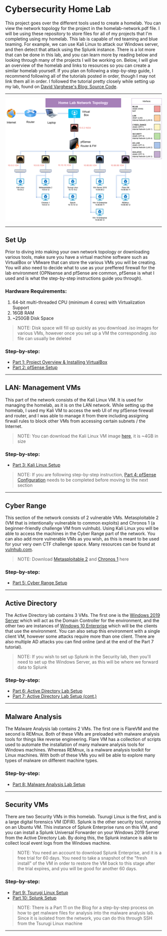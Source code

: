 # Cybersecurity Home Lab
This project goes over the different tools used to create a homelab. You can view the network topology for the project in the homelab-network.pdf file. I will be using these repository to store files for all of my projects that I'm completing using my homelab. This lab is capable of red teaming and blue teaming. For example, we can use Kali Linux to attack our Windows server, and then detect that attack using the Splunk instance. There is a lot more that can be done in this lab, and you can learn more by reading below and looking through many of the projects I will be working on. Below, I will give an overview of the homelab and links to resources so you can create a similar homelab yourself. If you plan on following a step-by-step guide, I recommend following all of the tutorials posted in order, though I may not link them all in order. I followed the tutorial pretty closely while setting up my lab, found on [David Varghese's Blog: Source Code](https://blog.davidvarghese.dev/).
***
![Homelab Network Topology](homelab-network.png)
***
## Set Up
Prior to diving into making your own network topology or downloading various tools, make sure you have a virtual machine software such as VirtualBox or VMware that can store the various VMs you will be creating. You will also need to decide what to use as your preffered firewall for the lab environment (OPNsense and pfSense are common, pfSense is what I used and is what the step-by-step instructions guide you through). 
### Hardware Requirements:
1. 64-bit multi-threaded CPU (minimum 4 cores) with Virtualization Support
2. 16GB RAM
3. ~250GB Disk Space
> NOTE: Disk space will fill up quickly as you download .iso images for various VMs, however once you set up a VM the corresponding .iso file can usually be deleted

### Step-by-step:
- [Part 1: Project Overview & Installing VirtualBox](https://blog.davidvarghese.dev/posts/building-home-lab-part-1/)
- [Part 2: pfSense Setup](https://blog.davidvarghese.dev/posts/building-home-lab-part-2/)
***
## LAN: Management VMs
This part of the network consists of the Kali Linux VM. It is used for managing the homelab, as it is on the LAN network. While setting up the homelab, I used my Kali VM to access the web UI of my pfSense firewall and router, and I was able to manage it from there including assigning firwall rules to block other VMs from accessing certain subnets / the Internet.
> NOTE: You can download the Kali Linux VM image [here](https://www.kali.org/get-kali/#kali-installer-images), it is ~4GB in size

### Step-by-step: 
- [Part 3: Kali Linux Setup](https://blog.davidvarghese.dev/posts/building-home-lab-part-3/)
> NOTE: If you are following step-by-step instruction, [Part 4: pfSense Configuration](https://blog.davidvarghese.dev/posts/building-home-lab-part-4/) needs to be completed before moving to the next section
***
## Cyber Range
This section of the network consists of 2 vulnerable VMs. Metasploitable 2 (VM that is intentionally vulnerable to common exploits) and Chronos 1 (a beginner-friendly challenge VM from vulnhub). Using Kali Linux you will be able to access the machines in the Cyber Range part of the network. You can also add more vulnerable VMs as you wish, as this is meant to be used for your very own CTF challenge space. Many resources can be found at [vulnhub.com](https://vulnhub.com/).
> NOTE: Download [Metasploitable 2]() and [Chronos 1]() here
### Step-by-step:
- [Part 5: Cyber Range Setup](https://blog.davidvarghese.dev/posts/building-home-lab-part-5/)
***
## Active Directory
The Active Directory lab contains 3 VMs. The first one is the [Windows 2019 Server](https://www.microsoft.com/en-us/evalcenter/download-windows-server-2019) which will act as the Domain Controller for the environment, and the other two are instances of [Windows 10 Enterprise](https://www.microsoft.com/en-us/evalcenter/download-windows-10-enterprise) which will be the clients that use the environment. You can also setup this environment with a single client VM, however some attacks require more than one client. There are also multiple AD attacks you can find online (and at the end of the Part 7 tutorial).
> NOTE: If you wish to set up Splunk in the Security lab, then you'll need to set up the Windows Server, as this will be where we forward data to Splunk

### Step-by-step:
- [Part 6: Active Directory Lab Setup](https://blog.davidvarghese.dev/posts/building-home-lab-part-6/)
- [Part 7: Active Directory Lab Setup (cont.)](https://blog.davidvarghese.dev/posts/building-home-lab-part-7/)
***
## Malware Analysis
The Malware Analysis lab contains 2 VMs. The first one is FlareVM and the second is REMnux. Both of these VMs are preloaded with malware analysis tools for things like reverse engineering. Flare VM has a collection of scripts used to automate the installation of many malware analysis tools for Windows machines. Whereas REMnux, is a malware analysis toolkit for Linux machines. With both of these VMs you will be able to explore many types of malware on different machine types. 

### Step-by-step:
- [Part 8: Malware Analysis Lab Setup](https://blog.davidvarghese.dev/posts/building-home-lab-part-7/)
***
## Security VMs
There are two Security VMs in this homelab. Tsurugi Linux is the first, and is a large digital forensics VM (DFIR). Splunk is the other security tool, running on an Ubuntu VM. This instance of Splunk Enterprise runs on this VM, and you can install a Splunk Universal Forwarder on your Windows 2019 Server from the Active Directory Lab. By doing this, the Splunk instance is able to collect local event logs from the Windows machine.
> NOTE: You need an account to download Splunk Enterprise, and it is a free trial for 60 days. You need to take a snapshot of the "fresh install" of the VM in order to restore the VM back to this stage after the trial expires, and you will be good for another 60 days.

### Step-by-step:
- [Part 9: Tsurugi Linux Setup](https://blog.davidvarghese.dev/posts/building-home-lab-part-9/)
- [Part 10: Splunk Setup](https://blog.davidvarghese.dev/posts/building-home-lab-part-10/)
> NOTE: There is a Part 11 on the Blog for a step-by-step process on how to get malware files for analysis into the malware analysis lab. Since it is isolated from the network, you can do this through SSH from the Tsurugi Linux machine
***
